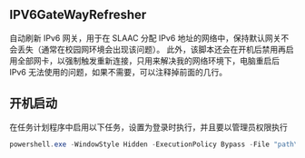 ## IPV6GateWayRefresher
自动刷新 IPv6 网关，用于在 SLAAC 分配 IPv6 地址的网络中，保持默认网关不会丢失（通常在校园网环境会出现该问题）。
此外，该脚本还会在开机后禁用再启用全部网卡，以强制触发重新连接，只用来解决我的网络环境下，电脑重启后 IPv6 无法使用的问题，如果不需要，可以注释掉前面的几行。

## 开机启动
在任务计划程序中启用以下任务，设置为登录时执行，并且要以管理员权限执行

```powershell
powershell.exe -WindowStyle Hidden -ExecutionPolicy Bypass -File "path\to\IPV6GateWayRefresher.ps1"
```